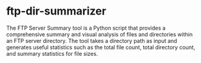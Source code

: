 # ftp-dir-summarizer
The FTP Server Summary tool is a Python script that provides a comprehensive summary and visual analysis of files and directories within an FTP server directory. The tool takes a directory path as input and generates useful statistics such as the total file count, total directory count, and summary statistics for file sizes. 
